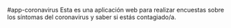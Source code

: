 #app-coronavirus
Esta es una aplicación web para realizar encuestas sobre los síntomas del coronavirus y saber si estás contagiado/a.
